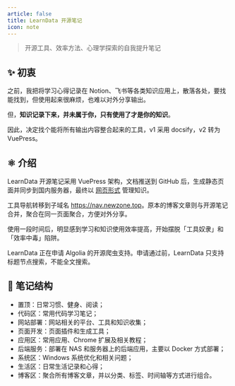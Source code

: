 ```yaml
---
article: false
title: LearnData 开源笔记
icon: note
---
```


> 开源工具、效率方法、心理学探索的自我提升笔记

## ✨ 初衷

之前，我把将学习心得记录在 Notion、飞书等各类知识应用上，散落各处，要找能找到，但使用起来很麻烦，也难以对外分享输出。

但，**知识记录下来，并未属于你，只有使用了才是你的知识**。

因此，决定找个能将所有输出内容整合起来的工具，v1 采用 docsify，v2 转为 VuePress。

## ⚛️ 介绍

LearnData 开源笔记采用 VuePress 架构，文档推送到 GitHub 后，生成静态页面并同步到国内服务器，最终以 [网页形式](https://newzone.top/) 管理知识。

工具导航转移到子域名 <https://nav.newzone.top>。原本的博客文章则与开源笔记合并，聚合在同一页面聚合，方便对外分享。

使用一段时间后，明显感到学习和知识使用效率提高，开始摆脱「工具奴隶」和「效率中毒」陷阱。

LearnData 正在申请 Algolia 的开源爬虫支持。申请通过前，LearnData 只支持标题节点搜索，不能全文搜索。

## 🧱 笔记结构

- 置顶：日常习惯、健身、阅读；
- 代码区：常用代码学习笔记；
- 网站部署：网站相关的平台、工具和知识收集；
- 页面开发：页面插件和生成工具；
- 应用区：常用应用、Chrome 扩展及相关教程；
- 后端服务：部署在 NAS 和服务器上的后端应用，主要以 Docker 方式部署；
- 系统区：Windows 系统优化和相关问题；
- 生活区：日常生活记录和心得；
- 博客区：聚合所有博客文章，并以分类、标签、时间轴等方式进行组合。
